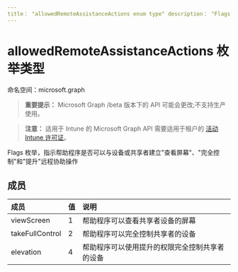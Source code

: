 ```yaml
---
title： "allowedRemoteAssistanceActions enum type" description： "Flags enumeration indicating whether a helper can establish a "View screen"， "Take full control" and "Elevation" remote assistance action with a device or sharer" author： "dougeby" localization_priority： Normal ms.prod： "intune" doc_type： enumPageType
---
```


# <a name="allowedremoteassistanceactions-enum-type"></a>allowedRemoteAssistanceActions 枚举类型

命名空间：microsoft.graph

> **重要提示：** Microsoft Graph /beta 版本下的 API 可能会更改;不支持生产使用。

> **注意：** 适用于 Intune 的 Microsoft Graph API 需要适用于租户的 [活动 Intune 许可证](https://go.microsoft.com/fwlink/?linkid=839381)。

Flags 枚举，指示帮助程序是否可以与设备或共享者建立"查看屏幕"、"完全控制"和"提升"远程协助操作

## <a name="members"></a>成员
|成员|值|说明|
|:---|:---|:---|
|viewScreen|1|帮助程序可以查看共享者设备的屏幕|
|takeFullControl|2|帮助程序可以完全控制共享者的设备|
|elevation|4 |帮助程序可以使用提升的权限完全控制共享者的设备|



